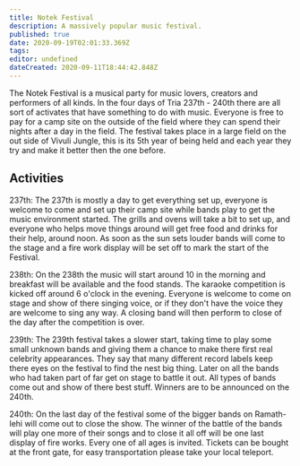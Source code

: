 ```yaml
---
title: Notek Festival
description: A massively popular music festival.
published: true
date: 2020-09-19T02:01:33.369Z
tags: 
editor: undefined
dateCreated: 2020-09-11T18:44:42.848Z
---
```


The Notek Festival is a musical party for music lovers, creators and performers of all kinds. In the four days of Tria 237th - 240th there are all sort of activates that have something to do with music. Everyone is free to pay for a camp site on the outside of the field where they can spend their nights after a day in the field. The festival takes place in a large field on the out side of Vivuli Jungle, this is its 5th year of being held and each year they try and make it better then the one before.

## Activities

237th: The 237th is mostly a day to get everything set up, everyone is welcome to come and set up their camp site while bands play to get the music environment started. The grills and ovens will take a bit to set up, and everyone who helps move things around will get free food and drinks for their help, around noon. As soon as the sun sets louder bands will come to the stage and a fire work display will be set off to mark the start of the Festival.

238th: On the 238th the music will start around 10 in the morning and breakfast will be available and the food stands. The karaoke competition is kicked off around 6 o'clock in the evening. Everyone is welcome to come on stage and show of there singing voice, or if they don't have the voice they are welcome to sing any way. A closing band will then perform to close of the day after the competition is over.

239th: The 239th festival takes a slower start, taking time to play some small unknown bands and giving them a chance to make there first real celebrity appearances. They say that many different record labels keep there eyes on the festival to find the nest big thing. Later on all the bands who had taken part of far get on stage to battle it out. All types of bands come out and show of there best stuff. Winners are to be announced on the 240th.

240th: On the last day of the festival some of the bigger bands on Ramath-lehi will come out to close the show. The winner of the battle of the bands will play one more of their songs and to close it all off will be one last display of fire works. Every one of all ages is invited. Tickets can be bought at the front gate, for easy transportation please take your local teleport.